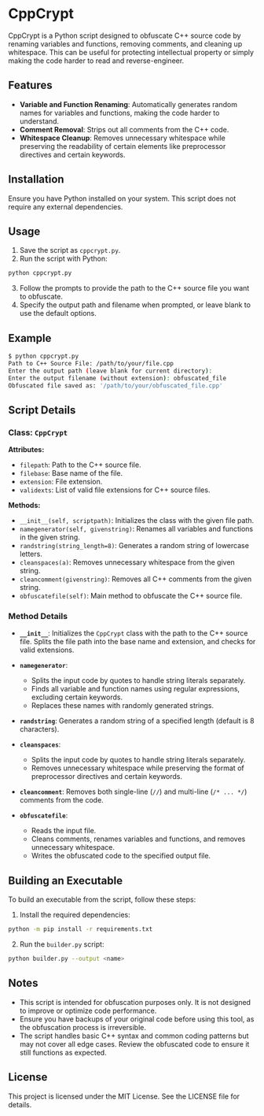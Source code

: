 # CppCrypt

CppCrypt is a Python script designed to obfuscate C++ source code by renaming variables and functions, removing comments, and cleaning up whitespace. This can be useful for protecting intellectual property or simply making the code harder to read and reverse-engineer.

## Features

- **Variable and Function Renaming**: Automatically generates random names for variables and functions, making the code harder to understand.
- **Comment Removal**: Strips out all comments from the C++ code.
- **Whitespace Cleanup**: Removes unnecessary whitespace while preserving the readability of certain elements like preprocessor directives and certain keywords.

## Installation

Ensure you have Python installed on your system. This script does not require any external dependencies.

## Usage

1. Save the script as `cppcrypt.py`.
2. Run the script with Python:

```sh
python cppcrypt.py
```

3. Follow the prompts to provide the path to the C++ source file you want to obfuscate.
4. Specify the output path and filename when prompted, or leave blank to use the default options.

## Example

```sh
$ python cppcrypt.py
Path to C++ Source File: /path/to/your/file.cpp
Enter the output path (leave blank for current directory): 
Enter the output filename (without extension): obfuscated_file
Obfuscated file saved as: '/path/to/your/obfuscated_file.cpp'
```

## Script Details

### Class: `CppCrypt`

**Attributes:**
- `filepath`: Path to the C++ source file.
- `filebase`: Base name of the file.
- `extension`: File extension.
- `validexts`: List of valid file extensions for C++ source files.

**Methods:**

- `__init__(self, scriptpath)`: Initializes the class with the given file path.
- `namegenerator(self, givenstring)`: Renames all variables and functions in the given string.
- `randstring(string_length=8)`: Generates a random string of lowercase letters.
- `cleanspaces(a)`: Removes unnecessary whitespace from the given string.
- `cleancomment(givenstring)`: Removes all C++ comments from the given string.
- `obfuscatefile(self)`: Main method to obfuscate the C++ source file.

### Method Details

- **`__init__`**: 
  Initializes the `CppCrypt` class with the path to the C++ source file. Splits the file path into the base name and extension, and checks for valid extensions.

- **`namegenerator`**:
  - Splits the input code by quotes to handle string literals separately.
  - Finds all variable and function names using regular expressions, excluding certain keywords.
  - Replaces these names with randomly generated strings.

- **`randstring`**:
  Generates a random string of a specified length (default is 8 characters).

- **`cleanspaces`**:
  - Splits the input code by quotes to handle string literals separately.
  - Removes unnecessary whitespace while preserving the format of preprocessor directives and certain keywords.

- **`cleancomment`**:
  Removes both single-line (`//`) and multi-line (`/* ... */`) comments from the code.

- **`obfuscatefile`**:
  - Reads the input file.
  - Cleans comments, renames variables and functions, and removes unnecessary whitespace.
  - Writes the obfuscated code to the specified output file.

## Building an Executable

To build an executable from the script, follow these steps:

1. Install the required dependencies:

```sh
python -m pip install -r requirements.txt
```

2. Run the `builder.py` script:

```sh
python builder.py --output <name>
```

## Notes

- This script is intended for obfuscation purposes only. It is not designed to improve or optimize code performance.
- Ensure you have backups of your original code before using this tool, as the obfuscation process is irreversible.
- The script handles basic C++ syntax and common coding patterns but may not cover all edge cases. Review the obfuscated code to ensure it still functions as expected.

## License

This project is licensed under the MIT License. See the LICENSE file for details.